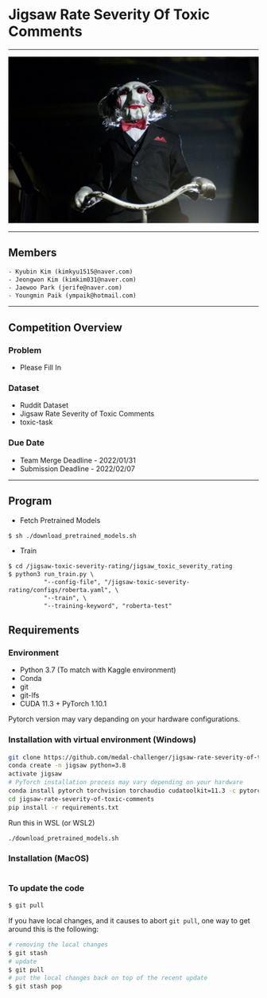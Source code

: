 # Jigsaw Rate Severity Of Toxic Comments
---
<p align="center">
  <img src="./images/jigsaw.jpg" width=550>
</p>


---

## Members

```
- Kyubin Kim (kimkyu1515@naver.com)
- Jeongwon Kim (kimkim031@naver.com)
- Jaewoo Park (jerife@naver.com)
- Youngmin Paik (ympaik@hotmail.com)
```

---

## Competition Overview

### Problem
- Please Fill In
### Dataset
- Ruddit Dataset
- Jigsaw Rate Severity of Toxic Comments
- toxic-task
### Due Date
- Team Merge Deadline - 2022/01/31
- Submission Deadline - 2022/02/07

---

## Program

- Fetch Pretrained Models
```shell
$ sh ./download_pretrained_models.sh
```

- Train
```shell
$ cd /jigsaw-toxic-severity-rating/jigsaw_toxic_severity_rating
$ python3 run_train.py \
          "--config-file", "/jigsaw-toxic-severity-rating/configs/roberta.yaml", \
          "--train", \
          "--training-keyword", "roberta-test"
```

## Requirements

### Environment

* Python 3.7 (To match with Kaggle environment)
* Conda
* git
* git-lfs
* CUDA 11.3 + PyTorch 1.10.1

Pytorch version may vary depanding on your hardware configurations.


### Installation with virtual environment (Windows)

```bash
git clone https://github.com/medal-challenger/jigsaw-rate-severity-of-toxic-comments.git
conda create -n jigsaw python=3.8
activate jigsaw
# PyTorch installation process may vary depending on your hardware
conda install pytorch torchvision torchaudio cudatoolkit=11.3 -c pytorch
cd jigsaw-rate-severity-of-toxic-comments
pip install -r requirements.txt
```

Run this in WSL (or WSL2)
```bash
./download_pretrained_models.sh
```

### Installation (MacOS)

```bash
```

### To update the code

```bash
$ git pull
```

If you have local changes, and it causes to abort `git pull`, one way to get around this is the following:

```bash
# removing the local changes
$ git stash
# update
$ git pull
# put the local changes back on top of the recent update
$ git stash pop
```
